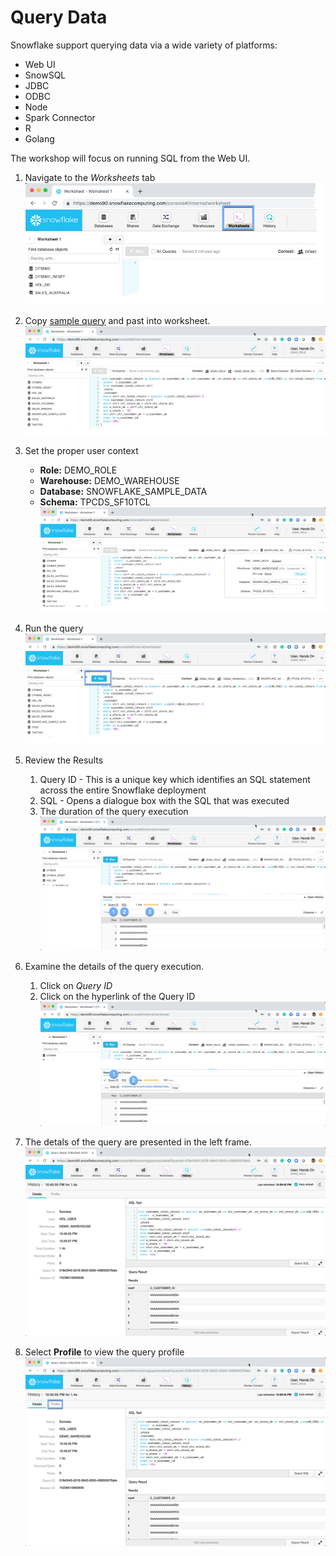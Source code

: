 # Query Data

Snowflake support querying data via a wide variety of platforms:
-  Web UI
-  SnowSQL
-  JDBC
-  ODBC
-  Node
-  Spark Connector
-  R
-  Golang

The workshop will focus on running SQL from the Web UI.

1.  Navigate to the *Worksheets* tab
![alt-text](../../images/query/Query-Worksheets-tab.png)

1.  Copy [sample query](./queries/query00.sql) and past into worksheet. 
![alt-text](../../images/query/Query-CopyQuery.png)

1.  Set the proper user context
    -  **Role:** DEMO_ROLE
    -  **Warehouse:** DEMO_WAREHOUSE
    -  **Database:** SNOWFLAKE_SAMPLE_DATA
    -  **Schema:** TPCDS_SF10TCL
![alt-text](../../images/query/Query-Set-Context.png)

1.  Run the query
![alt-text](../../images/query/Query-Select-Run.png)

1.  Review the Results
    1.  Query ID - This is a unique key which identifies an SQL statement across the entire Snowflake deployment
    1.  SQL - Opens a dialogue box with the SQL that was executed
    1.  The duration of the query execution
![alt-text](../../images/query/Query-Execution.png)

1.  Examine the details of the query execution.
    1.  Click on *Query ID*
    1.  Click on the hyperlink of the Query ID
![alt-text](../../images/query/Query-Execution-History.png)

1.  The detals of the query are presented in the left frame.
![alt-text](../../images/query/Query-Details.png)

1.  Select **Profile** to view the query profile
![alt-text](../../images/query/Query-Select-Profile.png)


 

